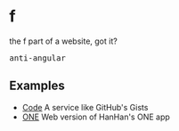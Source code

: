 # f

the f part of a website, got it? 

<kbd>anti-angular</kbd>

## Examples

- [Code](http://code.insekai.com) A service like GitHub's Gists
- [ONE](http://one.insekai.com) Web version of HanHan's ONE app

